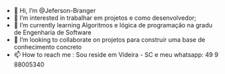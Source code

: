 - 👋 Hi, I’m @Jeferson-Branger
- 👀 I’m interested in  trabalhar em projetos e como desenvolvedor;
- 🌱 I’m currently learning  Algoritmos e lógica de programação na gradu  de Engenharia de Software
- 💞️ I’m looking to collaborate on  projetos para construir uma base de conhecimento concreto
- 📫 How to reach me : Sou reside em Videira - SC e meu whatsapp: 49 9 88005340

<!---
Jeferson-Branger/Jeferson-Branger is a ✨ special ✨ repository because its `README.md` (this file) appears on your GitHub profile.
You can click the Preview link to take a look at your changes.
--->

